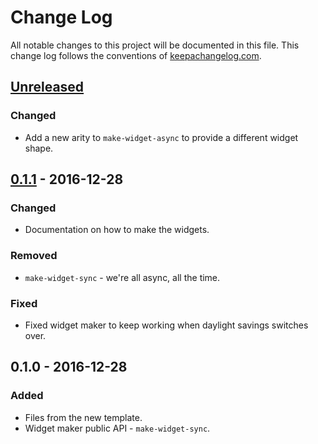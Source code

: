 # Change Log
All notable changes to this project will be documented in this file. This change log follows the conventions of [keepachangelog.com](http://keepachangelog.com/).

## [Unreleased]
### Changed
- Add a new arity to `make-widget-async` to provide a different widget shape.

## [0.1.1] - 2016-12-28
### Changed
- Documentation on how to make the widgets.

### Removed
- `make-widget-sync` - we're all async, all the time.

### Fixed
- Fixed widget maker to keep working when daylight savings switches over.

## 0.1.0 - 2016-12-28
### Added
- Files from the new template.
- Widget maker public API - `make-widget-sync`.

[Unreleased]: https://github.com/your-name/learnclojure/compare/0.1.1...HEAD
[0.1.1]: https://github.com/your-name/learnclojure/compare/0.1.0...0.1.1
